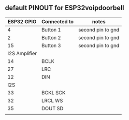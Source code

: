 ## default PINOUT for ESP32voipdoorbell

|ESP32 GPIO   | Connected to | notes             |
|-------------|--------------|-------------------|
|4            | Button 1     | second pin to gnd |
|2            | Button 2     | second pin to gnd |
|15           | Button 3     | second pin to gnd |
|I2S Amplifier|              |                   |
|14           | BCLK         |                   |
|27           | LRC          |                   |
|12           | DIN          |                   |
|I2S          |              |                   |
|33           | BCKL SCK     |                   |
|32           | LRCL WS      |                   |
|35           | DOUT SD      |                   |
|             |              |                   |